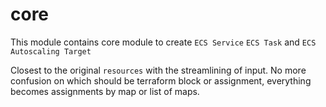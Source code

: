 # core

This module contains core module to create `ECS Service` `ECS Task` and `ECS Autoscaling Target`

Closest to the original `resources` with the streamlining of input.
No more confusion on which should be terraform block or assignment, everything becomes assignments by map or list of maps.


